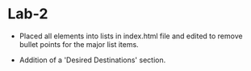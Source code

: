 # Lab-2

- Placed all elements into lists in index.html file and edited to remove bullet points for the major list items.

- Addition of a 'Desired Destinations' section.